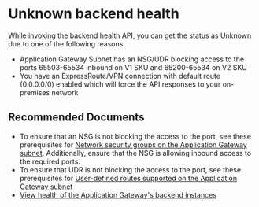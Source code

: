 <properties 
    pageTitle="Unknown backend health"
    description="Unknown backend health with Application Gateway"
    service="microsoft.network"
    resource="applicationgateways"
    authors="abshamsft"
    ms.author="absha"
    displayOrder="21"
    selfHelpType="resource"
    articleId="application-gateway-unknown-backend-health"
	resourceTags=""
	productPesIds="15922"
    supportTopicIds="32639116"
    cloudEnvironments="public"
 />

# Unknown backend health

While invoking the backend health API, you can get the status as Unknown due to one of the following reasons:

- Application Gateway Subnet has an NSG/UDR blocking access to the ports 65503-65534 inbound on V1 SKU and 65200-65534 on V2 SKU
- You have an ExpressRoute/VPN connection with default route (0.0.0.0/0) enabled which will force the API responses to your on-premises network

## **Recommended Documents**

- To ensure that an NSG is not blocking the access to the port, see these prerequisites for [Network security groups on the Application Gateway subnet](https://docs.microsoft.com/azure/application-gateway/configuration-overview#network-security-groups-on-the-application-gateway-subnet). Additionally, ensure that the NSG is allowing inbound access to the required ports.
- To ensure that UDR is not blocking the access to the port, see these prerequisites for [User-defined routes supported on the Application Gateway subnet](https://docs.microsoft.com/azure/application-gateway/configuration-overview#user-defined-routes-supported-on-the-application-gateway-subnet)
- [View health of the Application Gateway's backend instances](https://docs.microsoft.com/azure/application-gateway/application-gateway-diagnostics#view-back-end-health-through-the-portal)
